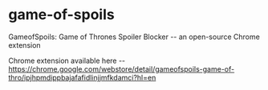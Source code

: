 # game-of-spoils
GameofSpoils: Game of Thrones Spoiler Blocker -- an open-source Chrome extension

Chrome extension available here -- https://chrome.google.com/webstore/detail/gameofspoils-game-of-thro/ipjhpmdippbajafafidlinjjmfkdamci?hl=en
